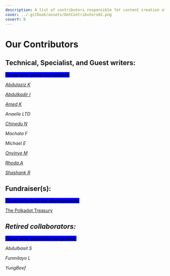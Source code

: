 ```yaml
---
description: A list of contributors responsible for content creation at Dot.alert().
cover: ../.gitbook/assets/DotContributors02.png
coverY: 0
---
```


# Our Contributors

## Technical, Specialist, and Guest writers:

_<mark style="background-color:blue;">Those who create our content.</mark>_

[_Abdulaziz K_](https://twitter.com/akdatti94)

[_Abdulkadir I_](https://twitter.com/Gambo00004)

[_Amed K_](https://twitter.com/Abdulra49391530)

_Anaelle LTD_

[_Chinedu N_](https://twitter.com/iam\_combi16)

_Machala F_

_Michael E_

[_Onyinye M_](https://twitter.com/ynnx\_\_\_)

[_Rhoda A_](https://twitter.com/Zoewrites1)

[_Shashank R_](https://twitter.com/Shashank\_Rai\_)



## **Fundraiser(s):**

_<mark style="background-color:blue;">Those who fund our developments.</mark>_

[The Polkadot Treasury](https://polkadot.subsquare.io/council/motion/263)



## _Retired collaborators:_

_<mark style="background-color:blue;">Those who supported our growth.</mark>_

_Abdulbasit S_

_Funmilayo L_

_YungBeef_

